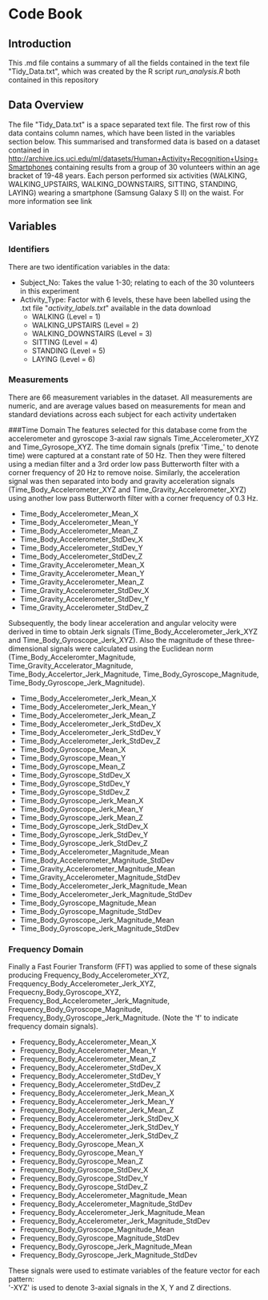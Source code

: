 # Code Book

## Introduction
This .md file contains a summary of all the fields contained in the text file "Tidy_Data.txt", which was created by the R script *run_analysis.R* both contained in this repository

## Data Overview
The file "Tidy_Data.txt" is a space separated text file. The first row of this data contains column names, which have been listed in the variables section below. This summarised and transformed data is based on a dataset contained in http://archive.ics.uci.edu/ml/datasets/Human+Activity+Recognition+Using+Smartphones containing results from a group of 30 volunteers within an age bracket of 19-48 years. Each person performed six activities (WALKING, WALKING_UPSTAIRS, WALKING_DOWNSTAIRS, SITTING, STANDING, LAYING) wearing a smartphone (Samsung Galaxy S II) on the waist. For more information see link

## Variables

### Identifiers
There are two identification variables in the data:
* Subject_No: Takes the value 1-30; relating to each of the 30 volunteers in this experiment
* Activity_Type: Factor with 6 levels, these have been labelled using the .txt file "*activity_labels.txt*" available in the data download
  * WALKING (Level = 1)  
  * WALKING_UPSTAIRS (Level = 2)
  * WALKING_DOWNSTAIRS (Level = 3)
  * SITTING (Level = 4)
  * STANDING (Level = 5)
  * LAYING (Level = 6)
### Measurements
There are 66 measurement variables in the dataset. All measurements are numeric, and are average values based on measurements for mean and standard deviations across each subject for each activity undertaken

###Time Domain
The features selected for this database come from the accelerometer and gyroscope 3-axial raw signals Time_Accelerometer_XYZ and Time_Gyrosope_XYZ. The time domain signals (prefix 'Time_' to denote time) were captured at a constant rate of 50 Hz. Then they were filtered using a median filter and a 3rd order low pass Butterworth filter with a corner frequency of 20 Hz to remove noise. Similarly, the acceleration signal was then separated into body and gravity acceleration signals (Time_Body_Accelerometer_XYZ and Time_Gravity_Accelerometer_XYZ) using another low pass Butterworth filter with a corner frequency of 0.3 Hz. 
* Time_Body_Accelerometer_Mean_X
* Time_Body_Accelerometer_Mean_Y
* Time_Body_Accelerometer_Mean_Z
* Time_Body_Accelerometer_StdDev_X
* Time_Body_Accelerometer_StdDev_Y
* Time_Body_Accelerometer_StdDev_Z
* Time_Gravity_Accelerometer_Mean_X
* Time_Gravity_Accelerometer_Mean_Y
* Time_Gravity_Accelerometer_Mean_Z
* Time_Gravity_Accelerometer_StdDev_X
* Time_Gravity_Accelerometer_StdDev_Y
* Time_Gravity_Accelerometer_StdDev_Z

Subsequently, the body linear acceleration and angular velocity were derived in time to obtain Jerk signals (Time_Body_Accelerometer_Jerk_XYZ and Time_Body_Gyroscope_Jerk_XYZ). Also the magnitude of these three-dimensional signals were calculated using the Euclidean norm (Time_Body_Acceleromter_Magnitude, Time_Gravity_Accelerator_Magnitude, Time_Body_Accelertor_Jerk_Magnitude, Time_Body_Gyroscope_Magnitude, Time_Body_Gyroscope_Jerk_Magnitude). 
* Time_Body_Accelerometer_Jerk_Mean_X
* Time_Body_Accelerometer_Jerk_Mean_Y
* Time_Body_Accelerometer_Jerk_Mean_Z
* Time_Body_Accelerometer_Jerk_StdDev_X
* Time_Body_Accelerometer_Jerk_StdDev_Y
* Time_Body_Accelerometer_Jerk_StdDev_Z
* Time_Body_Gyroscope_Mean_X
* Time_Body_Gyroscope_Mean_Y
* Time_Body_Gyroscope_Mean_Z
* Time_Body_Gyroscope_StdDev_X
* Time_Body_Gyroscope_StdDev_Y
* Time_Body_Gyroscope_StdDev_Z
* Time_Body_Gyroscope_Jerk_Mean_X
* Time_Body_Gyroscope_Jerk_Mean_Y
* Time_Body_Gyroscope_Jerk_Mean_Z
* Time_Body_Gyroscope_Jerk_StdDev_X
* Time_Body_Gyroscope_Jerk_StdDev_Y
* Time_Body_Gyroscope_Jerk_StdDev_Z
* Time_Body_Accelerometer_Magnitude_Mean
* Time_Body_Accelerometer_Magnitude_StdDev
* Time_Gravity_Accelerometer_Magnitude_Mean
* Time_Gravity_Accelerometer_Magnitude_StdDev
* Time_Body_Accelerometer_Jerk_Magnitude_Mean
* Time_Body_Accelerometer_Jerk_Magnitude_StdDev
* Time_Body_Gyroscope_Magnitude_Mean
* Time_Body_Gyroscope_Magnitude_StdDev
* Time_Body_Gyroscope_Jerk_Magnitude_Mean
* Time_Body_Gyroscope_Jerk_Magnitude_StdDev  

### Frequency Domain
Finally a Fast Fourier Transform (FFT) was applied to some of these signals producing Frequency_Body_Accelerometer_XYZ, Freqquency_Body_Accelerometer_Jerk_XYZ, Frequecny_Body_Gyroscope_XYZ, Frequency_Bod_Accelerometer_Jerk_Magnitude, Frequency_Body_Gyroscope_Magnitude, Frequency_Body_Gyroscope_Jerk_Magnitude. (Note the 'f' to indicate frequency domain signals). 
* Frequency_Body_Accelerometer_Mean_X
* Frequency_Body_Accelerometer_Mean_Y
* Frequency_Body_Accelerometer_Mean_Z
* Frequency_Body_Accelerometer_StdDev_X
* Frequency_Body_Accelerometer_StdDev_Y
* Frequency_Body_Accelerometer_StdDev_Z
* Frequency_Body_Accelerometer_Jerk_Mean_X
* Frequency_Body_Accelerometer_Jerk_Mean_Y
* Frequency_Body_Accelerometer_Jerk_Mean_Z
* Frequency_Body_Accelerometer_Jerk_StdDev_X
* Frequency_Body_Accelerometer_Jerk_StdDev_Y
* Frequency_Body_Accelerometer_Jerk_StdDev_Z
* Frequency_Body_Gyroscope_Mean_X  
* Frequency_Body_Gyroscope_Mean_Y    
* Frequency_Body_Gyroscope_Mean_Z    
* Frequency_Body_Gyroscope_StdDev_X
* Frequency_Body_Gyroscope_StdDev_Y
* Frequency_Body_Gyroscope_StdDev_Z
* Frequency_Body_Accelerometer_Magnitude_Mean
* Frequency_Body_Accelerometer_Magnitude_StdDev
* Frequency_Body_Accelerometer_Jerk_Magnitude_Mean 
* Frequency_Body_Accelerometer_Jerk_Magnitude_StdDev
* Frequency_Body_Gyroscope_Magnitude_Mean  
* Frequency_Body_Gyroscope_Magnitude_StdDev
* Frequency_Body_Gyroscope_Jerk_Magnitude_Mean
* Frequency_Body_Gyroscope_Jerk_Magnitude_StdDev

These signals were used to estimate variables of the feature vector for each pattern:  
'-XYZ' is used to denote 3-axial signals in the X, Y and Z directions.
